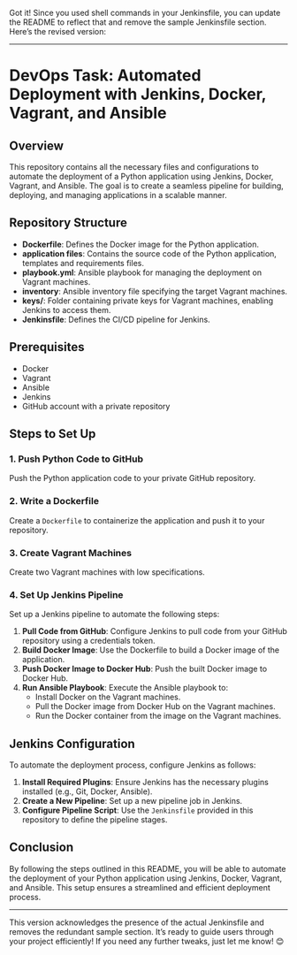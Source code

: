 Got it! Since you used shell commands in your Jenkinsfile, you can update the README to reflect that and remove the sample Jenkinsfile section. Here’s the revised version:

---

# DevOps Task: Automated Deployment with Jenkins, Docker, Vagrant, and Ansible

## Overview

This repository contains all the necessary files and configurations to automate the deployment of a Python application using Jenkins, Docker, Vagrant, and Ansible. The goal is to create a seamless pipeline for building, deploying, and managing applications in a scalable manner.

## Repository Structure

- **Dockerfile**: Defines the Docker image for the Python application.
- **application files**: Contains the source code of the Python application, templates and requirements files.
- **playbook.yml**: Ansible playbook for managing the deployment on Vagrant machines.
- **inventory**: Ansible inventory file specifying the target Vagrant machines.
- **keys/**: Folder containing private keys for Vagrant machines, enabling Jenkins to access them.
- **Jenkinsfile**: Defines the CI/CD pipeline for Jenkins.

## Prerequisites

- Docker
- Vagrant
- Ansible
- Jenkins
- GitHub account with a private repository

## Steps to Set Up

### 1. Push Python Code to GitHub

Push the Python application code to your private GitHub repository.

### 2. Write a Dockerfile

Create a `Dockerfile` to containerize the application and push it to your repository.

### 3. Create Vagrant Machines

Create two Vagrant machines with low specifications.

### 4. Set Up Jenkins Pipeline

Set up a Jenkins pipeline to automate the following steps:

1. **Pull Code from GitHub**: Configure Jenkins to pull code from your GitHub repository using a credentials token.
2. **Build Docker Image**: Use the Dockerfile to build a Docker image of the application.
3. **Push Docker Image to Docker Hub**: Push the built Docker image to Docker Hub.
4. **Run Ansible Playbook**: Execute the Ansible playbook to:
   - Install Docker on the Vagrant machines.
   - Pull the Docker image from Docker Hub on the Vagrant machines.
   - Run the Docker container from the image on the Vagrant machines.

## Jenkins Configuration

To automate the deployment process, configure Jenkins as follows:

1. **Install Required Plugins**: Ensure Jenkins has the necessary plugins installed (e.g., Git, Docker, Ansible).
2. **Create a New Pipeline**: Set up a new pipeline job in Jenkins.
3. **Configure Pipeline Script**: Use the `Jenkinsfile` provided in this repository to define the pipeline stages.

## Conclusion

By following the steps outlined in this README, you will be able to automate the deployment of your Python application using Jenkins, Docker, Vagrant, and Ansible. This setup ensures a streamlined and efficient deployment process.

---

This version acknowledges the presence of the actual Jenkinsfile and removes the redundant sample section. It’s ready to guide users through your project efficiently! If you need any further tweaks, just let me know! 😊
